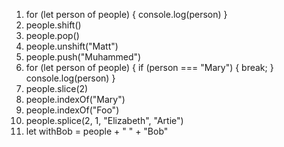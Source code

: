 1.  for (let person of people) {
    console.log(person)
}
2.  people.shift()
3.  people.pop()
4.  people.unshift("Matt")
5.  people.push("Muhammed")
6.  for (let person of people) {
    if (person === "Mary") {
        break;
    }
    console.log(person)
}
7.  people.slice(2)
8.  people.indexOf("Mary")
9.  people.indexOf("Foo")
10. people.splice(2, 1, "Elizabeth", "Artie")
11. let withBob = people + " " + "Bob"  